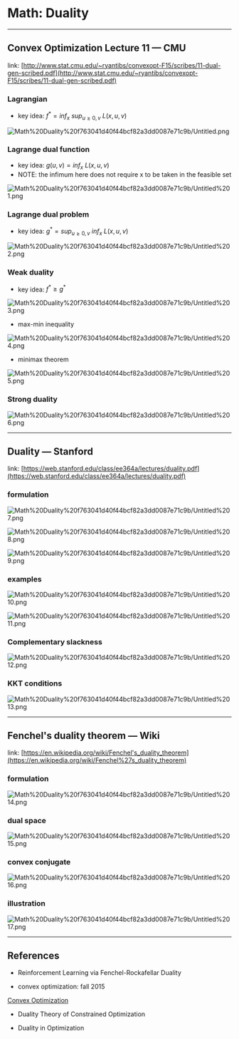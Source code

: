 # Math: Duality

---

## Convex Optimization Lecture 11 — CMU

link: [http://www.stat.cmu.edu/~ryantibs/convexopt-F15/scribes/11-dual-gen-scribed.pdf](http://www.stat.cmu.edu/~ryantibs/convexopt-F15/scribes/11-dual-gen-scribed.pdf)

### Lagrangian

- key idea: $f^* = inf_x \ sup_{u \ge 0,v}\  L(x,u,v)$

![Math%20Duality%20f763041d40f44bcf82a3dd0087e71c9b/Untitled.png](Math%20Duality%20f763041d40f44bcf82a3dd0087e71c9b/Untitled.png)

### Lagrange dual function

- key idea: $g(u,v) = inf_x \ L(x,u,v)$
- NOTE: the infimum here does not require x to be taken in the feasible set

![Math%20Duality%20f763041d40f44bcf82a3dd0087e71c9b/Untitled%201.png](Math%20Duality%20f763041d40f44bcf82a3dd0087e71c9b/Untitled%201.png)

### Lagrange dual problem

- key idea: $g^* = sup_{u\ge0,v}\  inf_x\ L(x,u,v)$

![Math%20Duality%20f763041d40f44bcf82a3dd0087e71c9b/Untitled%202.png](Math%20Duality%20f763041d40f44bcf82a3dd0087e71c9b/Untitled%202.png)

### Weak duality

- key idea: $f^* \ge g^*$

![Math%20Duality%20f763041d40f44bcf82a3dd0087e71c9b/Untitled%203.png](Math%20Duality%20f763041d40f44bcf82a3dd0087e71c9b/Untitled%203.png)

- max-min inequality

![Math%20Duality%20f763041d40f44bcf82a3dd0087e71c9b/Untitled%204.png](Math%20Duality%20f763041d40f44bcf82a3dd0087e71c9b/Untitled%204.png)

- minimax theorem

![Math%20Duality%20f763041d40f44bcf82a3dd0087e71c9b/Untitled%205.png](Math%20Duality%20f763041d40f44bcf82a3dd0087e71c9b/Untitled%205.png)

### Strong duality

![Math%20Duality%20f763041d40f44bcf82a3dd0087e71c9b/Untitled%206.png](Math%20Duality%20f763041d40f44bcf82a3dd0087e71c9b/Untitled%206.png)

---

## Duality — Stanford

link: [https://web.stanford.edu/class/ee364a/lectures/duality.pdf](https://web.stanford.edu/class/ee364a/lectures/duality.pdf)

### formulation

![Math%20Duality%20f763041d40f44bcf82a3dd0087e71c9b/Untitled%207.png](Math%20Duality%20f763041d40f44bcf82a3dd0087e71c9b/Untitled%207.png)

![Math%20Duality%20f763041d40f44bcf82a3dd0087e71c9b/Untitled%208.png](Math%20Duality%20f763041d40f44bcf82a3dd0087e71c9b/Untitled%208.png)

![Math%20Duality%20f763041d40f44bcf82a3dd0087e71c9b/Untitled%209.png](Math%20Duality%20f763041d40f44bcf82a3dd0087e71c9b/Untitled%209.png)

### examples

![Math%20Duality%20f763041d40f44bcf82a3dd0087e71c9b/Untitled%2010.png](Math%20Duality%20f763041d40f44bcf82a3dd0087e71c9b/Untitled%2010.png)

![Math%20Duality%20f763041d40f44bcf82a3dd0087e71c9b/Untitled%2011.png](Math%20Duality%20f763041d40f44bcf82a3dd0087e71c9b/Untitled%2011.png)

### Complementary slackness

![Math%20Duality%20f763041d40f44bcf82a3dd0087e71c9b/Untitled%2012.png](Math%20Duality%20f763041d40f44bcf82a3dd0087e71c9b/Untitled%2012.png)

### KKT conditions

![Math%20Duality%20f763041d40f44bcf82a3dd0087e71c9b/Untitled%2013.png](Math%20Duality%20f763041d40f44bcf82a3dd0087e71c9b/Untitled%2013.png)

---

## Fenchel's duality theorem — Wiki

link: [https://en.wikipedia.org/wiki/Fenchel's_duality_theorem](https://en.wikipedia.org/wiki/Fenchel%27s_duality_theorem)

### formulation

![Math%20Duality%20f763041d40f44bcf82a3dd0087e71c9b/Untitled%2014.png](Math%20Duality%20f763041d40f44bcf82a3dd0087e71c9b/Untitled%2014.png)

### dual space

![Math%20Duality%20f763041d40f44bcf82a3dd0087e71c9b/Untitled%2015.png](Math%20Duality%20f763041d40f44bcf82a3dd0087e71c9b/Untitled%2015.png)

### convex conjugate

![Math%20Duality%20f763041d40f44bcf82a3dd0087e71c9b/Untitled%2016.png](Math%20Duality%20f763041d40f44bcf82a3dd0087e71c9b/Untitled%2016.png)

### illustration

![Math%20Duality%20f763041d40f44bcf82a3dd0087e71c9b/Untitled%2017.png](Math%20Duality%20f763041d40f44bcf82a3dd0087e71c9b/Untitled%2017.png)

---

## References

- Reinforcement Learning via Fenchel-Rockafellar Duality

[](https://arxiv.org/pdf/2001.01866.pdf)

- convex optimization: fall 2015

[Convex Optimization](http://www.stat.cmu.edu/~ryantibs/convexopt-F15/)

- Duality Theory of Constrained Optimization

[](https://ocw.mit.edu/courses/sloan-school-of-management/15-084j-nonlinear-programming-spring-2004/lecture-notes/lec18_duality_thy.pdf)

- Duality in Optimization

[](https://www.imo.universite-paris-saclay.fr/IMG/pdf/paris1and2_cle085e32.pdf)